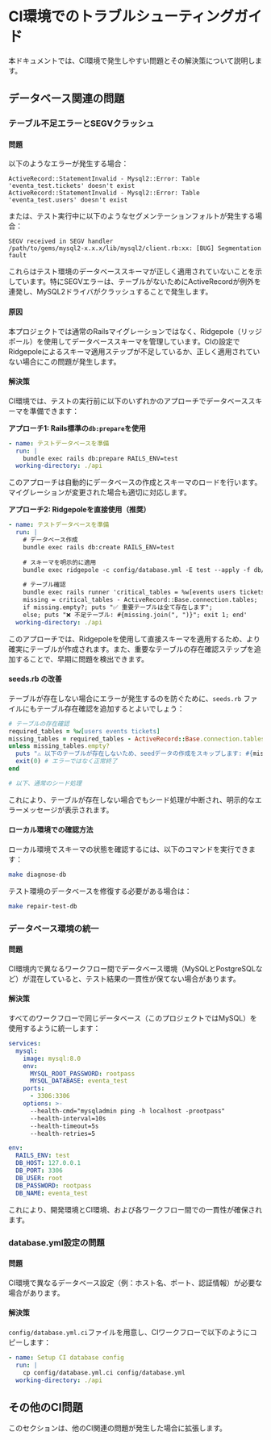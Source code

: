 # CI環境でのトラブルシューティングガイド

本ドキュメントでは、CI環境で発生しやすい問題とその解決策について説明します。

## データベース関連の問題

### テーブル不足エラーとSEGVクラッシュ

#### 問題

以下のようなエラーが発生する場合：

```
ActiveRecord::StatementInvalid - Mysql2::Error: Table 'eventa_test.tickets' doesn't exist
ActiveRecord::StatementInvalid - Mysql2::Error: Table 'eventa_test.users' doesn't exist
```

または、テスト実行中に以下のようなセグメンテーションフォルトが発生する場合：

```
SEGV received in SEGV handler
/path/to/gems/mysql2-x.x.x/lib/mysql2/client.rb:xx: [BUG] Segmentation fault
```

これらはテスト環境のデータベーススキーマが正しく適用されていないことを示しています。特にSEGVエラーは、テーブルがないためにActiveRecordが例外を連発し、MySQL2ドライバがクラッシュすることで発生します。

#### 原因

本プロジェクトでは通常のRailsマイグレーションではなく、Ridgepole（リッジポール）を使用してデータベーススキーマを管理しています。CIの設定でRidgepoleによるスキーマ適用ステップが不足しているか、正しく適用されていない場合にこの問題が発生します。

#### 解決策

CI環境では、テストの実行前に以下のいずれかのアプローチでデータベーススキーマを準備できます：

**アプローチ1: Rails標準の`db:prepare`を使用**

```yaml
- name: テストデータベースを準備
  run: |
    bundle exec rails db:prepare RAILS_ENV=test
  working-directory: ./api
```

このアプローチは自動的にデータベースの作成とスキーマのロードを行います。マイグレーションが変更された場合も適切に対応します。

**アプローチ2: Ridgepoleを直接使用（推奨）**

```yaml
- name: テストデータベースを準備
  run: |
    # データベース作成
    bundle exec rails db:create RAILS_ENV=test
    
    # スキーマを明示的に適用
    bundle exec ridgepole -c config/database.yml -E test --apply -f db/Schemafile
    
    # テーブル確認
    bundle exec rails runner 'critical_tables = %w[events users tickets ticket_types]; 
    missing = critical_tables - ActiveRecord::Base.connection.tables; 
    if missing.empty?; puts "✅ 重要テーブルは全て存在します"; 
    else; puts "❌ 不足テーブル: #{missing.join(", ")}"; exit 1; end'
  working-directory: ./api
```

このアプローチでは、Ridgepoleを使用して直接スキーマを適用するため、より確実にテーブルが作成されます。また、重要なテーブルの存在確認ステップを追加することで、早期に問題を検出できます。

#### seeds.rb の改善

テーブルが存在しない場合にエラーが発生するのを防ぐために、`seeds.rb` ファイルにもテーブル存在確認を追加するとよいでしょう：

```ruby
# テーブルの存在確認
required_tables = %w[users events tickets]
missing_tables = required_tables - ActiveRecord::Base.connection.tables
unless missing_tables.empty?
  puts "⚠️ 以下のテーブルが存在しないため、seedデータの作成をスキップします: #{missing_tables.join(', ')}"
  exit(0) # エラーではなく正常終了
end

# 以下、通常のシード処理
```

これにより、テーブルが存在しない場合でもシード処理が中断され、明示的なエラーメッセージが表示されます。

#### ローカル環境での確認方法

ローカル環境でスキーマの状態を確認するには、以下のコマンドを実行できます：

```bash
make diagnose-db
```

テスト環境のデータベースを修復する必要がある場合は：

```bash
make repair-test-db
```

### データベース環境の統一

#### 問題

CI環境内で異なるワークフロー間でデータベース環境（MySQLとPostgreSQLなど）が混在していると、テスト結果の一貫性が保てない場合があります。

#### 解決策

すべてのワークフローで同じデータベース（このプロジェクトではMySQL）を使用するように統一します：

```yaml
services:
  mysql:
    image: mysql:8.0
    env:
      MYSQL_ROOT_PASSWORD: rootpass
      MYSQL_DATABASE: eventa_test
    ports:
      - 3306:3306
    options: >-
      --health-cmd="mysqladmin ping -h localhost -prootpass"
      --health-interval=10s
      --health-timeout=5s
      --health-retries=5

env:
  RAILS_ENV: test
  DB_HOST: 127.0.0.1
  DB_PORT: 3306
  DB_USER: root
  DB_PASSWORD: rootpass
  DB_NAME: eventa_test
```

これにより、開発環境とCI環境、および各ワークフロー間での一貫性が確保されます。

### database.yml設定の問題

#### 問題

CI環境で異なるデータベース設定（例：ホスト名、ポート、認証情報）が必要な場合があります。

#### 解決策

`config/database.yml.ci`ファイルを用意し、CIワークフローで以下のようにコピーします：

```yaml
- name: Setup CI database config
  run: |
    cp config/database.yml.ci config/database.yml
  working-directory: ./api
```

## その他のCI問題

このセクションは、他のCI関連の問題が発生した場合に拡張します。
